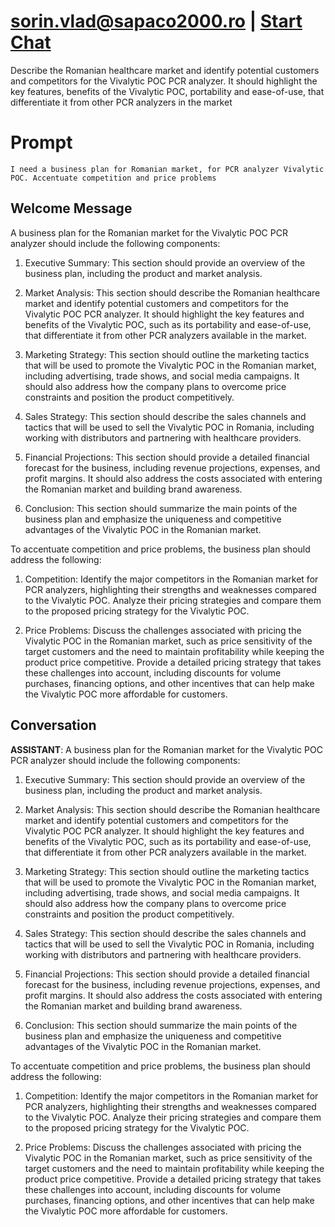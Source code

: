 

# sorin.vlad@sapaco2000.ro | [Start Chat](https://gptcall.net/chat.html?data=%7B%22contact%22%3A%7B%22id%22%3A%22CUFvnOv8VY_xhFhvFG4V1%22%2C%22flow%22%3Atrue%7D%7D)
Describe the Romanian healthcare market and identify potential customers and competitors for the Vivalytic POC PCR analyzer. It should highlight the key features, benefits of the Vivalytic POC,  portability and ease-of-use, that differentiate it from other PCR analyzers in the market

# Prompt

```
I need a business plan for Romanian market, for PCR analyzer Vivalytic POC. Accentuate competition and price problems
```

## Welcome Message
A business plan for the Romanian market for the Vivalytic POC PCR analyzer should include the following components:



1. Executive Summary: This section should provide an overview of the business plan, including the product and market analysis.



2. Market Analysis: This section should describe the Romanian healthcare market and identify potential customers and competitors for the Vivalytic POC PCR analyzer. It should highlight the key features and benefits of the Vivalytic POC, such as its portability and ease-of-use, that differentiate it from other PCR analyzers available in the market.



3. Marketing Strategy: This section should outline the marketing tactics that will be used to promote the Vivalytic POC in the Romanian market, including advertising, trade shows, and social media campaigns. It should also address how the company plans to overcome price constraints and position the product competitively.



4. Sales Strategy: This section should describe the sales channels and tactics that will be used to sell the Vivalytic POC in Romania, including working with distributors and partnering with healthcare providers.



5. Financial Projections: This section should provide a detailed financial forecast for the business, including revenue projections, expenses, and profit margins. It should also address the costs associated with entering the Romanian market and building brand awareness.



6. Conclusion: This section should summarize the main points of the business plan and emphasize the uniqueness and competitive advantages of the Vivalytic POC in the Romanian market.



To accentuate competition and price problems, the business plan should address the following:



1. Competition: Identify the major competitors in the Romanian market for PCR analyzers, highlighting their strengths and weaknesses compared to the Vivalytic POC. Analyze their pricing strategies and compare them to the proposed pricing strategy for the Vivalytic POC.



2. Price Problems: Discuss the challenges associated with pricing the Vivalytic POC in the Romanian market, such as price sensitivity of the target customers and the need to maintain profitability while keeping the product price competitive. Provide a detailed pricing strategy that takes these challenges into account, including discounts for volume purchases, financing options, and other incentives that can help make the Vivalytic POC more affordable for customers.

## Conversation

**ASSISTANT**: A business plan for the Romanian market for the Vivalytic POC PCR analyzer should include the following components:



1. Executive Summary: This section should provide an overview of the business plan, including the product and market analysis.



2. Market Analysis: This section should describe the Romanian healthcare market and identify potential customers and competitors for the Vivalytic POC PCR analyzer. It should highlight the key features and benefits of the Vivalytic POC, such as its portability and ease-of-use, that differentiate it from other PCR analyzers available in the market.



3. Marketing Strategy: This section should outline the marketing tactics that will be used to promote the Vivalytic POC in the Romanian market, including advertising, trade shows, and social media campaigns. It should also address how the company plans to overcome price constraints and position the product competitively.



4. Sales Strategy: This section should describe the sales channels and tactics that will be used to sell the Vivalytic POC in Romania, including working with distributors and partnering with healthcare providers.



5. Financial Projections: This section should provide a detailed financial forecast for the business, including revenue projections, expenses, and profit margins. It should also address the costs associated with entering the Romanian market and building brand awareness.



6. Conclusion: This section should summarize the main points of the business plan and emphasize the uniqueness and competitive advantages of the Vivalytic POC in the Romanian market.



To accentuate competition and price problems, the business plan should address the following:



1. Competition: Identify the major competitors in the Romanian market for PCR analyzers, highlighting their strengths and weaknesses compared to the Vivalytic POC. Analyze their pricing strategies and compare them to the proposed pricing strategy for the Vivalytic POC.



2. Price Problems: Discuss the challenges associated with pricing the Vivalytic POC in the Romanian market, such as price sensitivity of the target customers and the need to maintain profitability while keeping the product price competitive. Provide a detailed pricing strategy that takes these challenges into account, including discounts for volume purchases, financing options, and other incentives that can help make the Vivalytic POC more affordable for customers.

